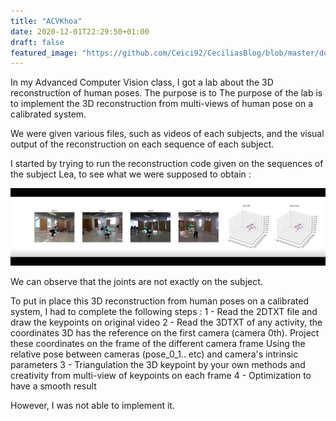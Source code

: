 ```yaml
---
title: "ACVKhoa"
date: 2020-12-01T22:29:50+01:00
draft: false
featured_image: "https://github.com/Ceici92/CeciliasBlog/blob/master/docs/images/ACVKhoa/GivenCode.JPG?raw=true"
---
```


In my Advanced Computer Vision class, I got a lab about the 3D reconstruction of human poses. 
The purpose is to The purpose of the lab is to implement the 3D reconstruction from multi-views of human pose on a calibrated system.

We were given various files, such as videos of each subjects, and the visual output of the reconstruction on each sequence of each subject.

I started by trying to run the reconstruction code given on the sequences of the subject Lea, to see what we were supposed to obtain :

![alt Text](https://github.com/Ceici92/CeciliasBlog/blob/master/docs/images/ACVKhoa/GivenCode.JPG?raw=true "Given Code")

We can observe that the joints are not exactly on the subject.


To put in place this 3D reconstruction from human poses on a calibrated system, I had to complete the following steps :
1 - Read the 2DTXT file and draw the keypoints on original video 
2 - Read the 3DTXT of any activity, the coordinates 3D has the reference on the first camera (camera 0th). Project these coordinates on the frame of the different camera frame Using the relative pose between cameras (pose_0_1.. etc) and camera's intrinsic parameters
3 - Triangulation the 3D keypoint by your own methods and creativity from multi-view of keypoints on each frame
4 - Optimization to have a smooth result


However, I was not able to implement it.

